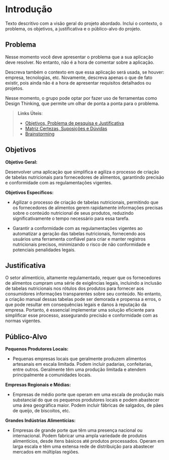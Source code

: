 # Introdução

Texto descritivo com a visão geral do projeto abordado. Inclui o contexto, o problema, os objetivos, a justificativa e o público-alvo do projeto.

## Problema
Nesse momento você deve apresentar o problema que a sua aplicação deve  resolver. No entanto, não é a hora de comentar sobre a aplicação.

Descreva também o contexto em que essa aplicação será usada, se  houver: empresa, tecnologias, etc. Novamente, descreva apenas o que de  fato existir, pois ainda não é a hora de apresentar requisitos  detalhados ou projetos.

Nesse momento, o grupo pode optar por fazer uso  de ferramentas como Design Thinking, que permite um olhar de ponta a ponta para o problema.

> **Links Úteis**:
> - [Objetivos, Problema de pesquisa e Justificativa](https://medium.com/@versioparole/objetivos-problema-de-pesquisa-e-justificativa-c98c8233b9c3)
> - [Matriz Certezas, Suposições e Dúvidas](https://medium.com/educa%C3%A7%C3%A3o-fora-da-caixa/matriz-certezas-suposi%C3%A7%C3%B5es-e-d%C3%BAvidas-fa2263633655)
> - [Brainstorming](https://www.euax.com.br/2018/09/brainstorming/)

## Objetivos

**Objetivo Geral:**

Desenvolver uma aplicação que simplifica e agiliza o processo de criação de tabelas nutricionais para fornecedores de alimentos, garantindo precisão e conformidade com as regulamentações vigentes.

**Objetivos Específicos:**

* Agilizar o processo de criação de tabelas nutricionais, permitindo que os fornecedores de alimentos gerem rapidamente informações precisas sobre o conteúdo nutricional de seus produtos, reduzindo significativamente o tempo necessário para essa tarefa. 
 
* Garantir a conformidade com as regulamentações vigentes ao automatizar a geração das tabelas nutricionais, fornecendo aos usuários uma ferramenta confiável para criar e manter registros nutricionais precisos, minimizando o risco de não conformidade e potenciais penalidades legais.


## Justificativa

O setor alimentício, altamente regulamentado, requer que os fornecedores de alimentos cumpram uma série de exigências legais, incluindo a inclusão de tabelas nutricionais nos rótulos dos produtos para fornecer aos consumidores informações transparentes sobre seu conteúdo. No entanto, a criação manual dessas tabelas pode ser demorada e propensa a erros, o que pode resultar em consequências legais e danos à reputação da empresa. Portanto, é essencial implementar uma solução eficiente para simplificar esse processo, assegurando precisão e conformidade com as normas vigentes.

## Público-Alvo

**Pequenos Produtores Locais:**

* Pequenas empresas locais que geralmente produzem alimentos artesanais em escala limitada. Podem incluir padarias, confeitarias, entre outros. Geralmente têm uma produção limitada e atendem principalmente a comunidades locais.

**Empresas Regionais e Médias:**

* Empresas de médio porte que operam em uma escala de produção mais substancial do que os pequenos produtores locais e podem abastecer uma área geográfica maior. Podem incluir fábricas de salgados, de pães de queijo, de biscoitos, etc.

**Grandes Indústrias Alimentícias:**

* Empresas de grande porte que têm uma presença nacional ou internacional. Podem fabricar uma ampla variedade de produtos alimentícios, desde itens básicos até produtos processados. Operam em larga escala e têm uma extensa rede de distribuição para abastecer mercados em múltiplas regiões.
